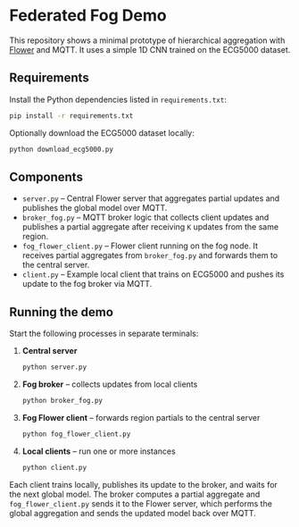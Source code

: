 # Federated Fog Demo

This repository shows a minimal prototype of hierarchical aggregation with [Flower](https://flower.ai) and MQTT.
It uses a simple 1D CNN trained on the ECG5000 dataset.

## Requirements

Install the Python dependencies listed in `requirements.txt`:

```bash
pip install -r requirements.txt
```

Optionally download the ECG5000 dataset locally:

```bash
python download_ecg5000.py
```

## Components

- `server.py` – Central Flower server that aggregates partial updates and publishes the global model over MQTT.
- `broker_fog.py` – MQTT broker logic that collects client updates and publishes a partial aggregate after receiving `K` updates from the same region.
- `fog_flower_client.py` – Flower client running on the fog node. It receives partial aggregates from `broker_fog.py` and forwards them to the central server.
- `client.py` – Example local client that trains on ECG5000 and pushes its update to the fog broker via MQTT.

## Running the demo

Start the following processes in separate terminals:

1. **Central server**

   ```bash
   python server.py
   ```

2. **Fog broker** – collects updates from local clients

   ```bash
   python broker_fog.py
   ```

3. **Fog Flower client** – forwards region partials to the central server

   ```bash
   python fog_flower_client.py
   ```

4. **Local clients** – run one or more instances

   ```bash
   python client.py
   ```

Each client trains locally, publishes its update to the broker, and waits for the next global model. The broker computes a partial aggregate and `fog_flower_client.py` sends it to the Flower server, which performs the global aggregation and sends the updated model back over MQTT.
